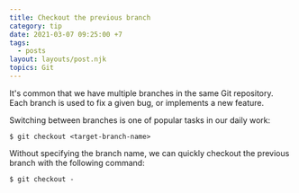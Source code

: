 ```yaml
---
title: Checkout the previous branch
category: tip
date: 2021-03-07 09:25:00 +7
tags:
  - posts
layout: layouts/post.njk
topics: Git
---
```


It's common that we have multiple branches in the same Git repository. Each branch is used to fix a given bug, or implements a new feature.

Switching between branches is one of popular tasks in our daily work:

```shell
$ git checkout <target-branch-name>
```

Without specifying the branch name, we can quickly checkout the previous branch with the following command:

```shell
$ git checkout -
```